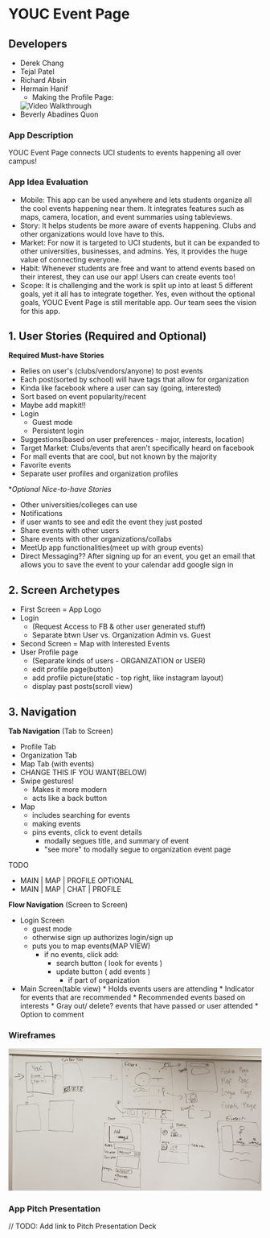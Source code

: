 # YOUC Event Page

## Developers
* Derek Chang
* Tejal Patel
* Richard Absin
* Hermain Hanif
   - Making the Profile Page:
   <img src='http://g.recordit.co/39HI1wSSB0.gif' title='Video Walkthrough' width='' alt='Video Walkthrough' />
* Beverly Abadines Quon

### App Description
YOUC Event Page connects UCI students to events happening all over campus!

### App Idea Evaluation
- Mobile: This app can be used anywhere and lets students organize all the cool events happening near them. 
It integrates features such as maps, camera, location, and event summaries using tableviews.
- Story: It helps students be more aware of events happening. Clubs and other organizations would love have to this.
- Market: For now it is targeted to UCI students, but it can be expanded to other universities, businesses, and admins.
   Yes, it provides the huge value of connecting everyone. 
- Habit: Whenever students are free and want to attend events based on their interest, they can use our app! Users can create events too! 
- Scope: It is challenging and the work is split up into at least 5 different goals, yet it all has to integrate  together. 
Yes, even without the optional goals, YOUC Event Page is still meritable app. Our team sees the vision for this app. 

## 1. User Stories (Required and Optional)

**Required Must-have Stories**

* Relies on user's (clubs/vendors/anyone) to post events
* Each post(sorted by school) will have tags that allow for organization
* Kinda like facebook where a user can say (going, interested)
* Sort based on event popularity/recent
* Maybe add mapkit!!
* Login
    * Guest mode
    * Persistent login
* Suggestions(based on user preferences - major, interests, location)
* Target Market: Clubs/events that aren't specifically heard on facebook
* For mall events that are cool, but not known by the majority
* Favorite events
* Separate user profiles and organization profiles

**Optional Nice-to-have Stories*
 * Other universities/colleges can use
 * Notifications
 * if user wants to see and edit the event they just posted
 * Share events with other users 
 * Share events with other organizations/collabs 
 * MeetUp app functionalities(meet up with group events)
 * Direct Messaging??
 After signing up for an event, you get an email that allows you to save the event to your calendar
 add google sign in
 
 
 

## 2. Screen Archetypes

 * First Screen = App Logo
 * Login 
     * (Request Access to FB & other user generated stuff)
     * Separate btwn User vs. Organization Admin vs. Guest
* Second Screen = Map with Interested Events 
 * User Profile page
     * (Separate kinds of users - ORGANIZATION or USER)
     * edit profile page(button)
     * add profile picture(static - top right, like instagram layout)
     * display past posts(scroll view)

## 3. Navigation

**Tab Navigation** (Tab to Screen)

 * Profile Tab
 * Organization Tab
 * Map Tab (with events)
 * CHANGE THIS IF YOU WANT(BELOW)
 * Swipe gestures!
     * Makes it more modern
     * acts like a back button
 * Map
     * includes searching for events
     * making events 
     * pins events, click to event details 
         * modally segues title, and summary of event
         * "see more" to modally segue to organization event page

TODO
* MAIN  | MAP | PROFILE 
OPTIONAL
* MAIN  | MAP | CHAT | PROFILE

**Flow Navigation** (Screen to Screen)

 * Login Screen 
   * guest mode 
   * otherwise sign up authorizes login/sign up
   * puts you to map events(MAP VIEW)
       * if no events, click add:
           * search button ( look for events )
           * update button ( add events )
               * if part of organization 
 * Main Screen(table view)
       * Holds events users are attending 
       * Indicator for events that are recommended
       * Recommended events based on interests
       * Gray out/ delete? events that have passed or user attended
       * Option to comment
       
### Wireframes
![App Draft](ScreenTransitions.jpeg)

### App Pitch Presentation
// TODO: Add link to Pitch Presentation Deck
